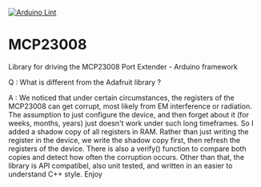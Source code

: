 [![Arduino Lint](https://github.com/strooom/MCP23008/workflows/Arduino%20Library%20Checks/badge.svg)](https://github.com/arduino/arduino-lint-action)

# MCP23008
Library for driving the MCP23008 Port Extender - Arduino framework

Q : What is different from the Adafruit library ?

A : We noticed that under certain circumstances, the registers of the MCP23008 can get corrupt, most likely from EM interference or radiation. The assumption to just configure the device, and then forget about it (for weeks, months, years) just doesn't work under such long timeframes. So I added a shadow copy of all registers in RAM. Rather than just writing the register in the device, we write the shadow copy first, then refresh the registers of the device. There is also a verify() function to compare both copies and detect how often the corruption occurs. Other than that, the library is API compatibel, also unit tested, and written in an easier to understand C++ style. Enjoy